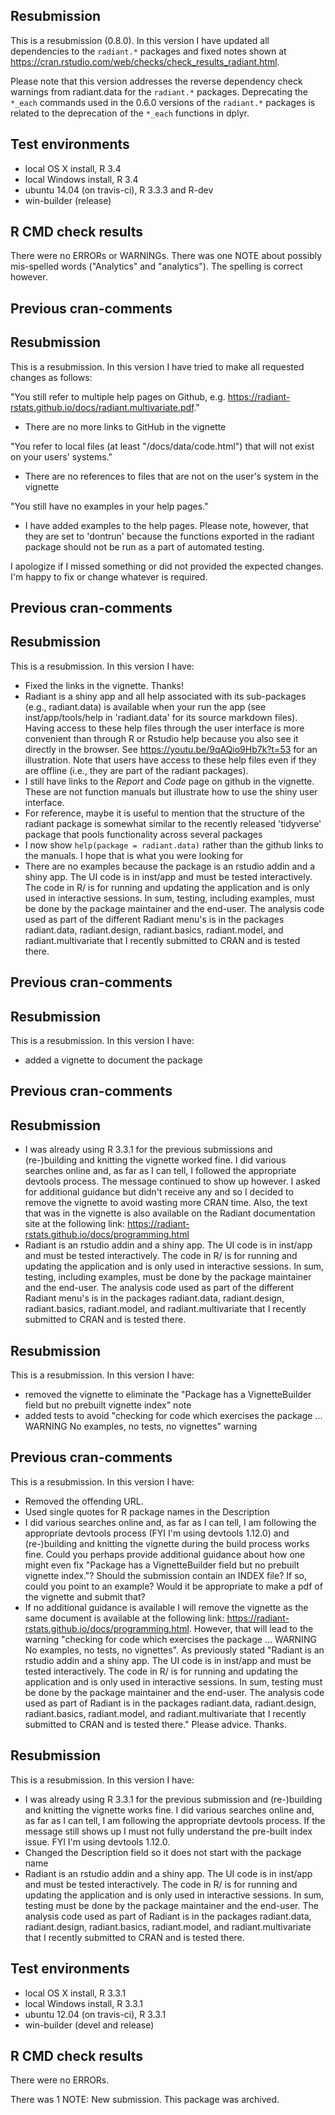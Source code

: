 ## Resubmission

This is a resubmission (0.8.0). In this version I have updated all dependencies to the `radiant.*` packages and fixed notes shown at https://cran.rstudio.com/web/checks/check_results_radiant.html. 

Please note that this version addresses the reverse dependency check warnings from radiant.data for the `radiant.*` packages. Deprecating the `*_each` commands used in the 0.6.0 versions of the `radiant.*` packages is related to the deprecation of the `*_each` functions in dplyr.

## Test environments

* local OS X install, R 3.4
* local Windows install, R 3.4
* ubuntu 14.04 (on travis-ci), R 3.3.3 and R-dev
* win-builder (release)

## R CMD check results

There were no ERRORs or WARNINGs. There was one NOTE about possibly mis-spelled words ("Analytics" and "analytics"). The spelling is correct however. 

## Previous cran-comments

## Resubmission

This is a resubmission. In this version I have tried to make all requested changes as follows:

"You still refer to multiple help pages on Github, e.g. https://radiant-rstats.github.io/docs/radiant.multivariate.pdf."

* There are no more links to GitHub in the vignette

"You refer to local files (at least "/docs/data/code.html") that will not exist on your users' systems."

* There are no references to files that are not on the user's system in the vignette

"You still have no examples in your help pages."

* I have added examples to the help pages. Please note, however, that they are set to 'dontrun' because the functions exported in the radiant package should not be run as a part of automated testing.

I apologize if I missed something or did not provided the expected changes. I'm happy to fix or change whatever is required.

## Previous cran-comments

## Resubmission

This is a resubmission. In this version I have:

* Fixed the links in the vignette. Thanks!
* Radiant is a shiny app and all help associated with its sub-packages (e.g., radiant.data) is available when your run the app (see inst/app/tools/help in 'radiant.data' for its source markdown files). Having access to these help files through the user interface is more convenient than through R or Rstudio help because you also see it directly in the browser. See https://youtu.be/9qAQio9Hb7k?t=53 for an illustration. Note that users have access to these help files even if they are offline (i.e., they are part of the radiant packages).
* I still have links to the _Report_ and _Code_ page on github in the vignette. These are not function manuals but illustrate how to use the shiny user interface.
* For reference, maybe it is useful to mention that the structure of the radiant package is somewhat similar to the recently released 'tidyverse' package that pools functionality across several packages
* I now show `help(package = radiant.data)` rather than the github links to the manuals. I hope that is what you were looking for
* There are no examples because the package is an rstudio addin and a shiny app. The UI code is in inst/app and must be tested interactively. The code in R/ is for running and updating the application and is only used in interactive sessions. In sum, testing, including examples, must be done by the package maintainer and the end-user. The analysis code used as part of the different Radiant menu's is in the packages radiant.data, radiant.design, radiant.basics, radiant.model, and radiant.multivariate that I recently submitted to CRAN and is tested there.

## Previous cran-comments

## Resubmission

This is a resubmission. In this version I have:

* added a vignette to document the package

## Previous cran-comments

## Resubmission

* I was already using R 3.3.1 for the previous submissions and (re-)building and knitting the vignette worked fine. I did various searches online and, as far as I can tell, I followed the appropriate devtools process. The message continued to show up however. I asked for additional guidance but didn't receive any and so I decided to remove the vignette to avoid wasting more CRAN time. Also, the text that was in the vignette is also available on the Radiant documentation site at the following link: https://radiant-rstats.github.io/docs/programming.html
* Radiant is an rstudio addin and a shiny app. The UI code is in inst/app and must be tested interactively. The code in R/ is for running and updating the application and is only used in interactive sessions. In sum, testing, including examples, must be done by the package maintainer and the end-user. The analysis code used as part of the different Radiant menu's is in the packages radiant.data, radiant.design, radiant.basics, radiant.model, and radiant.multivariate that I recently submitted to CRAN and is tested there.

## Resubmission

This is a resubmission. In this version I have:

* removed the vignette to eliminate the "Package has a VignetteBuilder field but no prebuilt vignette index" note
* added tests to avoid "checking for code which exercises the package ... WARNING No examples, no tests, no vignettes" warning

## Previous cran-comments

This is a resubmission. In this version I have:

* Removed the offending URL.
* Used single quotes for R package names in the Description
* I did various searches online and, as far as I can tell, I am following the appropriate devtools process (FYI I'm using devtools 1.12.0) and (re-)building and knitting the vignette during the build process works fine. Could you perhaps provide additional guidance about how one might even fix "Package has a VignetteBuilder field but no prebuilt vignette index."? Should the submission contain an INDEX file? If so, could you point to an example? Would it be appropriate to make a pdf of the vignette and submit that?
* If no additional guidance is available I will remove the vignette as the same document is available at the following link:
https://radiant-rstats.github.io/docs/programming.html. However, that will lead to the warning "checking for code which exercises the package ... WARNING No examples, no tests, no vignettes". As previously stated "Radiant is an rstudio addin and a shiny app. The UI code is in inst/app and must be tested interactively. The code in R/ is for running and updating the application and is only used in interactive sessions. In sum, testing must be done by the package maintainer and the end-user. The analysis code used as part of Radiant is in the packages radiant.data, radiant.design, radiant.basics, radiant.model, and radiant.multivariate that I recently submitted to CRAN and is tested there." Please advice. Thanks.



## Resubmission

This is a resubmission. In this version I have:

* I was already using R 3.3.1 for the previous submission and (re-)building and knitting the vignette works fine. I did various searches online and, as far as I can tell, I am following the appropriate devtools process. If the message still shows up I must not fully understand the pre-built index issue. FYI I'm using devtools 1.12.0.
* Changed the Description field so it does not start with the package name
* Radiant is an rstudio addin and a shiny app. The UI code is in inst/app and must be tested interactively. The code in R/ is for running and updating the application and is only used in interactive sessions. In sum, testing must be done by the package maintainer and the end-user. The analysis code used as part of Radiant is in the packages radiant.data, radiant.design, radiant.basics, radiant.model, and radiant.multivariate that I recently submitted to CRAN and is tested there.

## Test environments
* local OS X install, R 3.3.1
* local Windows install, R 3.3.1
* ubuntu 12.04 (on travis-ci), R 3.3.1
* win-builder (devel and release)

## R CMD check results
There were no ERRORs.

There was 1 NOTE: New submission. This package was archived.
